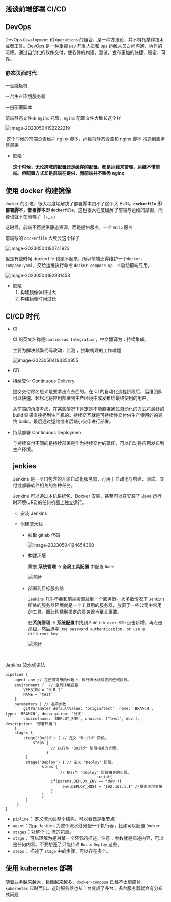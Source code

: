 ## 浅谈前端部署 CI/CD

## DevOps

DevOps `Development` 和 `Operations` 的组合，是一种方法论，并不特指某种技术或者工具。DevOps 是一种重视 `Dev` 开发人员和 `Ops` 运维人员之间沟通、协作的流程。通过自动化的软件交付，使软件的构建，测试，发布更加的快捷、稳定、可靠。

### 静态页面时代

一台跳板机

一台生产环境服务器

一份部署脚本

前端静态文件由 `nginx` 托管，`nginx` 配置文件大致长这个样

![image-20230504192222219](/images/image-20230504192222219.png)

​ 这个时候的前端负责维护 nginx 脚本，运维将静态资源和 nginx 脚本 推送到服务器部署

- 缺陷：

  **这个时候，无论跨域的配置还是缓存的配置，都是运维来管理，运维不懂前端。但配置方式却是前端在提供，而前端并不熟悉 nginx**

## 使用 docker 构建镜像

`docker` 的引进，很大程度地解决了部署脚本跑不了这个大 BUG。**`dockerfile` 即部署脚本，部署脚本即 `dockerfile`**。这也很大程度缓解了前端与运维的摩擦，问题也就不在前端了（+\_+）

这时候，前端不再提供静态资源，而是提供服务，一个 `http` 服务

前端写的 `dockerfile` 大致长这个样子

![image-20230504192741923](/images/image-20230504192741923.png)

但是有些时候 dockerfile 也跑不起来，所以前端还得维护一个`docker-compose.yaml`，交给运维执行命令 `docker-compose up -d` 启动前端应用。

![image-20230504192931458](/images/image-20230504192931458.png)

- 缺陷
  1. 构建镜像体积过大
  2. 构建镜像时间过长

## CI/CD 时代

- CI

  CI 的英文名称是`Continuous Integration`，中文翻译为：持续集成。

  主要为解决频繁代码改动，监测 ，拉取构建的工作难题

  ![image-20230504193350955](/images/image-20230504193350955.png)

- CD

- 持续交付 Continuous Delivery

  提交交付顾名思义是要拿出点东西的。在 CI 的自动化流程阶段后，运维团队可以快速、轻松地将应用部署到生产环境中或发布给最终使用的用户。

  从前端的角度考虑，在某些情况下肯定是不能直接通过自动化的方式将最终的 build 结果直接扔到生产机的。持续交互就是可持续性交付供生产使用的的最终 build。最后通过运维或者后端小伙伴进行部署。

- 持续部署 Continuous Deploymen

  与持续交付不同的是持续部署是作为持续交付的延伸，可以自动将应用发布到生产环境。

  ## jenkies

  Jenkins 是一个自包含的开源自动化服务器，可用于自动化与构建、测试、交付或部署软件相关的各种任务。

  Jenkins 可以通过本机系统包、Docker 安装，甚至可以在安装了 Java 运行时环境(JRE)的任何机器上独立运行。

  - 安装 Jenkins

  - 创建流水线

    - 拉取 gitlab 代码

      ![image-20230504194654360](/images/image-20230504194654360.png)

    - 构建环境

      需要 **系统管理 -> 全局工具配置** 中配置 `Node`

      ![图片](/images/Snipaste_2023-08-16_17-08-23.png)

    - 部署到目标服务器

      `Jenkins` 几乎不会和前端资源放到一个服务器。大多数情况下 `Jenkins` 所处的服务器环境就是一个工具用的服务器，放置了一些公司中常用的工具。因此构建到指定的服务器也至关重要。

      在**系统管理 -> 系统配置**中找到 `Publish over SSH` 点击新增，再点击高级，然后选中 `Use password authentication, or use a different key`

      ![图片](/images/Snipaste_2023-08-16_17-09-15.png)

​

Jenkins 流水线语法

```jenkies
pipeline {
    agent any // 在任何可用的代理上，执行流水线或它的任何阶段。
    environment {  // 全局环境变量
        VERSION = '0.0.1'
		NAME = 'test'
	}
	parameters { // 选项参数
		gitParameter defaultValue: 'origin/test', name: 'BRANCH', type: 'BRANCH', description: '分支'
		choice(name: 'DEPLOY_ENV', choices: ["test",'dev'], description: '部署环境')
	}
    stages {
        stage('Build') { // 定义 "Build" 阶段。
            steps {
                    // 执行与 "Build" 阶段相关的步骤。
                  }
         }
         stage('Deploy') { // 定义 "Deploy" 阶段。
                steps {
                		// 执行与 "Deploy" 阶段相关的步骤。
                                        script{
					if(params.DEPLOY_ENV == 'dev'){
                         env.DEPLOY_HOST = '192.168.1.1' //覆盖环境变量
					}
                }
         }
     }
}
```

- `pipline`： 定义流水线整个结构，可以看做是根节点
- `agent`：指示 `Jenkins` 为整个流水线分配一个执行器，比如可以配置 `Docker`
- `stages`：对整个 `CI` 流的包裹。
- `stage`： 可以理解为是对某一个环节的描述。注意：参数就是描述内容，可以是任何内容。不要想歪了只能传递 `Build` `Deploy` 这些。
- `steps`： 描述了 `stage` 中的步骤，可以存在多个。

## 使用 kubernetes 部署

随着业务越来越大，镜像越来越多，`docker-compose` 已经不太能应付，`kubernetes` 应时而出。这时服务器也从 1 台变成了多台，多台服务器就会有分布式问题
